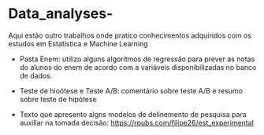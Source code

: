 # Data_analyses-
Aqui estão outro trabalhos onde pratico conhecimentos adquiridos com os estudos em Estatística e Machine Learning

- Pasta Enem: utilizo alguns algoritmos de regressão para prever as notas do alunos do enem de acordo com a variáveis disponibilizadas no banco de dados.

- Teste de hioótese e Teste A/B: comentário sobre teste A/B e resumo sobre teste de hipótese

- Texto que apresento algns modelos de delinemento de pesquisa para auxiliar na tomada decisão: https://rpubs.com/filipe26/est_experimental
